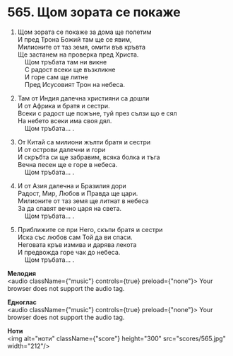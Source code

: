 # 565. Щом зората се покаже  

1. Щом зората се покаже за дома ще полетим  
И пред Трона Божий там ще се явим,  
Милионите от таз земя, омити във кръвта  
Ще застанем на проверка пред Христа.  
    Щом тръбата там ни викне  
    С радост всеки ще възкликне  
    И горе сам ще литне  
    Пред Исусовият Трон на небеса.  

2. Там от Индия далечна християни са дошли  
И от Африка и братя и сестри.  
Всеки с радост ще пожъне, туй през сълзи що е сял  
На небето всеки има своя дял.  
    Щом тръбата... .  

3. От Китай са милиони жълти братя и сестри  
И от острови далечни и гори  
И скръбта си ще забравим, всяка болка и тъга  
Вечна песен ще е горе в небеса.  
    Щом тръбата... .  

4. И от Азия далечна и Бразилия дори  
Радост, Мир, Любов и Правда ще цари.  
Милионите от таз земя ще литнат в небеса  
За да славят вечно царя на света.  
    Щом тръбата... .  

5. Приближите се при Него, скъпи братя и сестри  
Иска със любов сам Той да ви спаси.  
Неговата кръв измива и дарява лекота  
И предвожда горе чак до небеса.  
    Щом тръбата... .  

__Мелодия__  
<audio className={"music"} controls={true} preload={"none"}><source src="mp3/565.mp3" type="audio/mpeg"/>
Your browser does not support the audio tag.
</audio>  

__Едноглас__  
<audio className={"music"} controls={true} preload={"none"}><source src="transp/565.mp3" type="audio/mpeg"/>
Your browser does not support the audio tag.
</audio>  

__Ноти__  
<img alt="ноти" className={"score"} height="300" src="scores/565.jpg" width="212"/>
